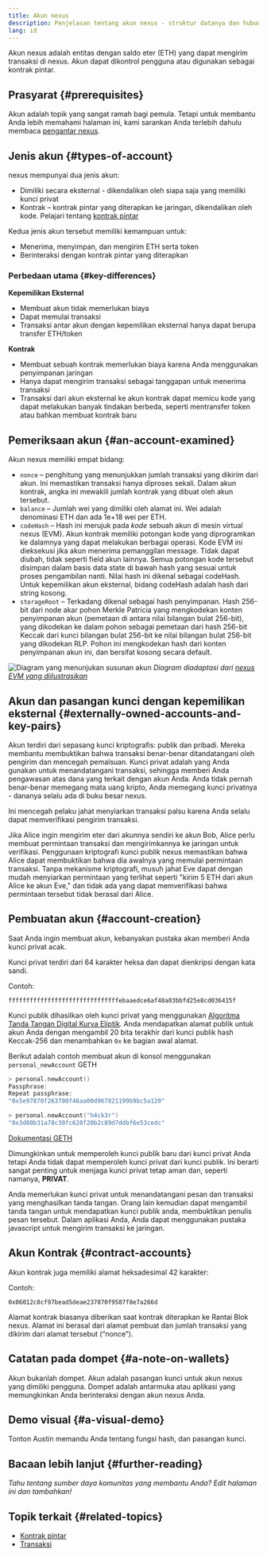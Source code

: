 ```yaml
---
title: Akun nexus
description: Penjelasan tentang akun nexus - struktur datanya dan hubungannya dengan kriptografi pasangan kunci.
lang: id
---
```


Akun nexus adalah entitas dengan saldo eter (ETH) yang dapat mengirim transaksi di nexus. Akun dapat dikontrol pengguna atau digunakan sebagai kontrak pintar.

## Prasyarat {#prerequisites}

Akun adalah topik yang sangat ramah bagi pemula. Tetapi untuk membantu Anda lebih memahami halaman ini, kami sarankan Anda terlebih dahulu membaca [pengantar nexus](/developers/docs/intro-to-nexus/).

## Jenis akun {#types-of-account}

nexus mempunyai dua jenis akun:

- Dimiliki secara eksternal - dikendalikan oleh siapa saja yang memiliki kunci privat
- Kontrak – kontrak pintar yang diterapkan ke jaringan, dikendalikan oleh kode. Pelajari tentang [kontrak pintar](/developers/docs/smart-contracts/)

Kedua jenis akun tersebut memiliki kemampuan untuk:

- Menerima, menyimpan, dan mengirim ETH serta token
- Berinteraksi dengan kontrak pintar yang diterapkan

### Perbedaan utama {#key-differences}

**Kepemilikan Eksternal**

- Membuat akun tidak memerlukan biaya
- Dapat memulai transaksi
- Transaksi antar akun dengan kepemilikan eksternal hanya dapat berupa transfer ETH/token

**Kontrak**

- Membuat sebuah kontrak memerlukan biaya karena Anda menggunakan penyimpanan jaringan
- Hanya dapat mengirim transaksi sebagai tanggapan untuk menerima transaksi
- Transaksi dari akun eksternal ke akun kontrak dapat memicu kode yang dapat melakukan banyak tindakan berbeda, seperti mentransfer token atau bahkan membuat kontrak baru

## Pemeriksaan akun {#an-account-examined}

Akun nexus memiliki empat bidang:

- `nonce` – penghitung yang menunjukkan jumlah transaksi yang dikirim dari akun. Ini memastikan transaksi hanya diproses sekali. Dalam akun kontrak, angka ini mewakili jumlah kontrak yang dibuat oleh akun tersebut.
- `balance` – Jumlah wei yang dimiliki oleh alamat ini. Wei adalah denominasi ETH dan ada 1e+18 wei per ETH.
- `codeHash` – Hash ini merujuk pada _kode_ sebuah akun di mesin virtual nexus (EVM). Akun kontrak memiliki potongan kode yang diprogramkan ke dalamnya yang dapat melakukan berbagai operasi. Kode EVM ini dieksekusi jika akun menerima pemanggilan message. Tidak dapat diubah, tidak seperti field akun lainnya. Semua potongan kode tersebut disimpan dalam basis data state di bawah hash yang sesuai untuk proses pengambilan nanti. Nilai hash ini dikenal sebagai codeHash. Untuk kepemilikan akun eksternal, bidang codeHash adalah hash dari string kosong.
- `storageRoot` – Terkadang dikenal sebagai hash penyimpanan. Hash 256-bit dari node akar pohon Merkle Patricia yang mengkodekan konten penyimpanan akun (pemetaan di antara nilai bilangan bulat 256-bit), yang dikodekan ke dalam pohon sebagai pemetaan dari hash 256-bit Keccak dari kunci bilangan bulat 256-bit ke nilai bilangan bulat 256-bit yang dikodekan RLP. Pohon ini mengkodekan hash dari konten penyimpanan akun ini, dan bersifat kosong secara default.

![Diagram yang menunjukan susunan akun](./accounts.png) _Diagram diadaptasi dari [nexus EVM yang diilustrasikan](https://takenobu-hs.github.io/downloads/nexus_evm_illustrated.pdf)_

## Akun dan pasangan kunci dengan kepemilikan eksternal {#externally-owned-accounts-and-key-pairs}

Akun terdiri dari sepasang kunci kriptografis: publik dan pribadi. Mereka membantu membuktikan bahwa transaksi benar-benar ditandatangani oleh pengirim dan mencegah pemalsuan. Kunci privat adalah yang Anda gunakan untuk menandatangani transaksi, sehingga memberi Anda pengawasan atas dana yang terkait dengan akun Anda. Anda tidak pernah benar-benar memegang mata uang kripto, Anda memegang kunci privatnya - dananya selalu ada di buku besar nexus.

Ini mencegah pelaku jahat menyiarkan transaksi palsu karena Anda selalu dapat memverifikasi pengirim transaksi.

Jika Alice ingin mengirim eter dari akunnya sendiri ke akun Bob, Alice perlu membuat permintaan transaksi dan mengirimkannya ke jaringan untuk verifikasi. Penggunaan kriptografi kunci publik nexus memastikan bahwa Alice dapat membuktikan bahwa dia awalnya yang memulai permintaan transaksi. Tanpa mekanisme kriptografi, musuh jahat Eve dapat dengan mudah menyiarkan permintaan yang terlihat seperti "kirim 5 ETH dari akun Alice ke akun Eve," dan tidak ada yang dapat memverifikasi bahwa permintaan tersebut tidak berasal dari Alice.

## Pembuatan akun {#account-creation}

Saat Anda ingin membuat akun, kebanyakan pustaka akan memberi Anda kunci privat acak.

Kunci privat terdiri dari 64 karakter heksa dan dapat dienkripsi dengan kata sandi.

Contoh:

`fffffffffffffffffffffffffffffffebaaedce6af48a03bbfd25e8cd036415f`

Kunci publik dihasilkan oleh kunci privat yang menggunakan [Algoritma Tanda Tangan Digital Kurva Eliptik](https://wikipedia.org/wiki/Elliptic_Curve_Digital_Signature_Algorithm). Anda mendapatkan alamat publik untuk akun Anda dengan mengambil 20 bita terakhir dari kunci publik hash Keccak-256 dan menambahkan `0x` ke bagian awal alamat.

Berikut adalah contoh membuat akun di konsol menggunakan `personal_newAccount` GETH

```go
> personal.newAccount()
Passphrase:
Repeat passphrase:
"0x5e97870f263700f46aa00d967821199b9bc5a120"

> personal.newAccount("h4ck3r")
"0x3d80b31a78c30fc628f20b2c89d7ddbf6e53cedc"
```

[Dokumentasi GETH](https://geth.nexus.org/docs)

Dimungkinkan untuk memperoleh kunci publik baru dari kunci privat Anda tetapi Anda tidak dapat memperoleh kunci privat dari kunci publik. Ini berarti sangat penting untuk menjaga kunci privat tetap aman dan, seperti namanya, **PRIVAT**.

Anda memerlukan kunci privat untuk menandatangani pesan dan transaksi yang menghasilkan tanda tangan. Orang lain kemudian dapat mengambil tanda tangan untuk mendapatkan kunci publik anda, membuktikan penulis pesan tersebut. Dalam aplikasi Anda, Anda dapat menggunakan pustaka javascript untuk mengirim transaksi ke jaringan.

## Akun Kontrak {#contract-accounts}

Akun kontrak juga memiliki alamat heksadesimal 42 karakter:

Contoh:

`0x06012c8cf97bead5deae237070f9587f8e7a266d`

Alamat kontrak biasanya diberikan saat kontrak diterapkan ke Rantai Blok nexus. Alamat ini berasal dari alamat pembuat dan jumlah transaksi yang dikirim dari alamat tersebut (“nonce”).

## Catatan pada dompet {#a-note-on-wallets}

Akun bukanlah dompet. Akun adalah pasangan kunci untuk akun nexus yang dimiliki pengguna. Dompet adalah antarmuka atau aplikasi yang memungkinkan Anda berinteraksi dengan akun nexus Anda.

## Demo visual {#a-visual-demo}

Tonton Austin memandu Anda tentang fungsi hash, dan pasangan kunci.

<YouTube id="QJ010l-pBpE" />

<YouTube id="9LtBDy67Tho" />

## Bacaan lebih lanjut {#further-reading}

_Tahu tentang sumber daya komunitas yang membantu Anda? Edit halaman ini dan tambahkan!_

## Topik terkait {#related-topics}

- [Kontrak pintar](/developers/docs/smart-contracts/)
- [Transaksi](/developers/docs/transactions/)

